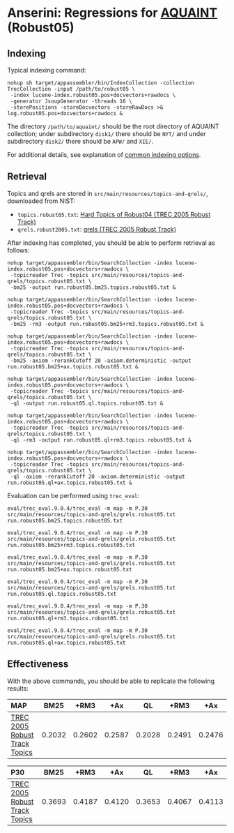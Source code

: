 # Anserini: Regressions for [AQUAINT](https://tac.nist.gov//data/data_desc.html#AQUAINT) (Robust05)

## Indexing

Typical indexing command:

```
nohup sh target/appassembler/bin/IndexCollection -collection TrecCollection -input /path/to/robust05 \
 -index lucene-index.robust05.pos+docvectors+rawdocs \
 -generator JsoupGenerator -threads 16 \
 -storePositions -storeDocvectors -storeRawDocs >& log.robust05.pos+docvectors+rawdocs &
```

The directory `/path/to/aquaint/` should be the root directory of AQUAINT collection; under subdirectory `disk1/` there should be `NYT/` and under subdirectory `disk2/` there should be `APW/` and `XIE/`.

For additional details, see explanation of [common indexing options](common-indexing-options.md).

## Retrieval

Topics and qrels are stored in `src/main/resources/topics-and-qrels/`, downloaded from NIST:

+ `topics.robust05.txt`: [Hard Topics of Robust04 (TREC 2005 Robust Track)](http://trec.nist.gov/data/robust/05/05.50.topics.txt)
+ `qrels.robust2005.txt`: [qrels (TREC 2005 Robust Track)](http://trec.nist.gov/data/robust/05/TREC2005.qrels.txt)

After indexing has completed, you should be able to perform retrieval as follows:

```
nohup target/appassembler/bin/SearchCollection -index lucene-index.robust05.pos+docvectors+rawdocs \
 -topicreader Trec -topics src/main/resources/topics-and-qrels/topics.robust05.txt \
 -bm25 -output run.robust05.bm25.topics.robust05.txt &

nohup target/appassembler/bin/SearchCollection -index lucene-index.robust05.pos+docvectors+rawdocs \
 -topicreader Trec -topics src/main/resources/topics-and-qrels/topics.robust05.txt \
 -bm25 -rm3 -output run.robust05.bm25+rm3.topics.robust05.txt &

nohup target/appassembler/bin/SearchCollection -index lucene-index.robust05.pos+docvectors+rawdocs \
 -topicreader Trec -topics src/main/resources/topics-and-qrels/topics.robust05.txt \
 -bm25 -axiom -rerankCutoff 20 -axiom.deterministic -output run.robust05.bm25+ax.topics.robust05.txt &

nohup target/appassembler/bin/SearchCollection -index lucene-index.robust05.pos+docvectors+rawdocs \
 -topicreader Trec -topics src/main/resources/topics-and-qrels/topics.robust05.txt \
 -ql -output run.robust05.ql.topics.robust05.txt &

nohup target/appassembler/bin/SearchCollection -index lucene-index.robust05.pos+docvectors+rawdocs \
 -topicreader Trec -topics src/main/resources/topics-and-qrels/topics.robust05.txt \
 -ql -rm3 -output run.robust05.ql+rm3.topics.robust05.txt &

nohup target/appassembler/bin/SearchCollection -index lucene-index.robust05.pos+docvectors+rawdocs \
 -topicreader Trec -topics src/main/resources/topics-and-qrels/topics.robust05.txt \
 -ql -axiom -rerankCutoff 20 -axiom.deterministic -output run.robust05.ql+ax.topics.robust05.txt &

```

Evaluation can be performed using `trec_eval`:

```
eval/trec_eval.9.0.4/trec_eval -m map -m P.30 src/main/resources/topics-and-qrels/qrels.robust05.txt run.robust05.bm25.topics.robust05.txt

eval/trec_eval.9.0.4/trec_eval -m map -m P.30 src/main/resources/topics-and-qrels/qrels.robust05.txt run.robust05.bm25+rm3.topics.robust05.txt

eval/trec_eval.9.0.4/trec_eval -m map -m P.30 src/main/resources/topics-and-qrels/qrels.robust05.txt run.robust05.bm25+ax.topics.robust05.txt

eval/trec_eval.9.0.4/trec_eval -m map -m P.30 src/main/resources/topics-and-qrels/qrels.robust05.txt run.robust05.ql.topics.robust05.txt

eval/trec_eval.9.0.4/trec_eval -m map -m P.30 src/main/resources/topics-and-qrels/qrels.robust05.txt run.robust05.ql+rm3.topics.robust05.txt

eval/trec_eval.9.0.4/trec_eval -m map -m P.30 src/main/resources/topics-and-qrels/qrels.robust05.txt run.robust05.ql+ax.topics.robust05.txt

```

## Effectiveness

With the above commands, you should be able to replicate the following results:

MAP                                     | BM25      | +RM3      | +Ax       | QL        | +RM3      | +Ax       |
:---------------------------------------|-----------|-----------|-----------|-----------|-----------|-----------|
[TREC 2005 Robust Track Topics](http://trec.nist.gov/data/robust/05/05.50.topics.txt)| 0.2032    | 0.2602    | 0.2587    | 0.2028    | 0.2491    | 0.2476    |


P30                                     | BM25      | +RM3      | +Ax       | QL        | +RM3      | +Ax       |
:---------------------------------------|-----------|-----------|-----------|-----------|-----------|-----------|
[TREC 2005 Robust Track Topics](http://trec.nist.gov/data/robust/05/05.50.topics.txt)| 0.3693    | 0.4187    | 0.4120    | 0.3653    | 0.4067    | 0.4113    |


